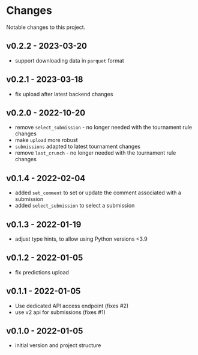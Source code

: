 # Changes
Notable changes to this project.

## v0.2.2 - 2023-03-20
- support downloading data in `parquet` format

## v0.2.1 - 2023-03-18
- fix upload after latest backend changes

## v0.2.0 - 2022-10-20
- remove `select_submission` - no longer needed with the tournament rule changes
- make `upload` more robust
- `submissions` adapted to latest tournament changes
- remove `last_crunch` - no longer needed with the tournament rule changes

## v0.1.4 - 2022-02-04
- added `set_comment` to set or update the comment associated with a submission
- added `select_submission` to select a submission

## v0.1.3 - 2022-01-19
- adjust type hints, to allow using Python versions <3.9

## v0.1.2 - 2022-01-05
- fix predictions upload

## v0.1.1 - 2022-01-05
- Use dedicated API access endpoint (fixes #2)
- use v2 api for submissions (fixes #1)

## v0.1.0 - 2022-01-05
- initial version and project structure
